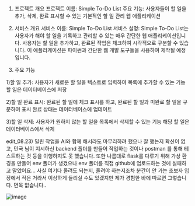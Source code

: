 1. 프로젝트 개요
프로젝트 이름: Simple To-Do List
주요 기능: 사용자들이 할 일을 추가, 삭제, 완료 표시할 수 있는 기본적인 할 일 관리 웹 애플리케이션

3. 서비스 개요
서비스 이름: Simple To-Do List
서비스 설명: Simple To-Do List는 사용자가 해야 할 일을 기록하고 관리할 수 있는 매우 간단한 웹 애플리케이션입니다. 사용자는 할 일을 추가하고, 완료된 작업은 체크하여 시각적으로 구분할 수 있습니다. 이 애플리케이션은 파이썬과 간단한 웹 개발 도구들을 사용하여 제작될 예정입니다.

4. 주요 기능

1)할 일 추가: 
  사용자가 새로운 할 일을 텍스트로 입력하여 목록에 추가할 수 있는 기능
  할 일은 데이터베이스에 저장

2)할 일 완료 표시: 
  완료된 할 일에 체크 표시를 하고, 완료된 할 일과 미완료 할 일을 구분하여 표시
  완료 상태는 데이터베이스에 업데이트

3)할 일 삭제: 
  사용자가 원하지 않는 할 일을 목록에서 삭제할 수 있는 기능
  해당 할 일은 데이터베이스에서 삭제

edit_08.23) 밀린 작업을 AI와 함께 해서라도 마무리하려 했으나 잘 했는지 확신이 없고, 민국 님이 지시하신 backend 폴더를 만들어 작업하는 것이나 postman 를 통해 테스트하는 것 등을 이행하지도 못 했습니다. 또한 나름대로 flask를 다루기 위해 가상 환경을 만들어 env 폴더가 생겼으나 env 폴더를 직접 github에 업로드하는 것에 실패하고 말았어요... 사실 여기다 올려도 되는지, 올려야 하는지조차 분간이 안 가는 초보자 입장에서 적은 거라서 이상하게 들리실 수도 있겠지만 제가 경험한 바에 따르면 그렇습니다.
면목 없습니다..

  ![image](https://github.com/user-attachments/assets/22683cd7-df67-4933-be95-8ea1df9cae4e)

